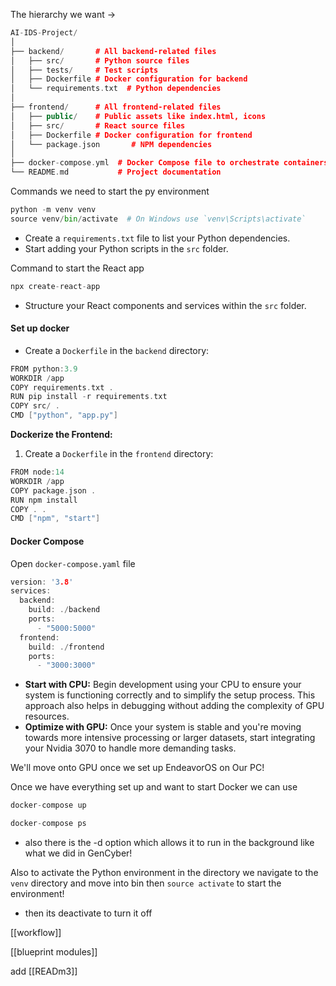 The hierarchy we want -> 

```C++
AI-IDS-Project/
│
├── backend/       # All backend-related files
│   ├── src/       # Python source files
│   ├── tests/     # Test scripts
│   ├── Dockerfile # Docker configuration for backend
│   └── requirements.txt  # Python dependencies
│
├── frontend/      # All frontend-related files
│   ├── public/    # Public assets like index.html, icons
│   ├── src/       # React source files
│   ├── Dockerfile # Docker configuration for frontend
│   └── package.json       # NPM dependencies
│
├── docker-compose.yml  # Docker Compose file to orchestrate containers
└── README.md           # Project documentation

```

Commands we need to start the py environment 

```Python
python -m venv venv
source venv/bin/activate  # On Windows use `venv\Scripts\activate`
```


- Create a `requirements.txt` file to list your Python dependencies.
- Start adding your Python scripts in the `src` folder.


Command to start the React app 

```C++
npx create-react-app
```

- Structure your React components and services within the `src` folder.

#### Set up docker 

- Create a `Dockerfile` in the `backend` directory:

```C++
FROM python:3.9
WORKDIR /app
COPY requirements.txt .
RUN pip install -r requirements.txt
COPY src/ .
CMD ["python", "app.py"]
```

**Dockerize the Frontend:**

1. Create a `Dockerfile` in the `frontend` directory:

```C++
FROM node:14
WORKDIR /app
COPY package.json .
RUN npm install
COPY . .
CMD ["npm", "start"]
```

#### Docker Compose

Open `docker-compose.yaml` file

```C++
version: '3.8'
services:
  backend:
    build: ./backend
    ports:
      - "5000:5000"
  frontend:
    build: ./frontend
    ports:
      - "3000:3000"
```

- **Start with CPU:** Begin development using your CPU to ensure your system is functioning correctly and to simplify the setup process. This approach also helps in debugging without adding the complexity of GPU resources.
- **Optimize with GPU:** Once your system is stable and you're moving towards more intensive processing or larger datasets, start integrating your Nvidia 3070 to handle more demanding tasks.

We'll move onto GPU once we set up EndeavorOS on Our PC!


Once we have everything set up and want to start Docker we can use 

```C
docker-compose up
```

```C
docker-compose ps
```

- also there is the -d option which allows it to run in the background like what we did in GenCyber!

Also to activate the Python environment in the directory we navigate to the `venv` directory and move into bin then `source activate` to start the environment!

- then its deactivate to turn it off 

[[workflow]]


[[blueprint modules]]


add [[READm3]]
